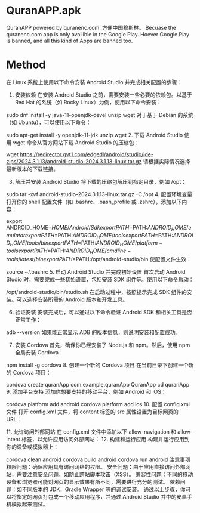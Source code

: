 # QuranAPP.apk
QuranAPP powered by quranenc.com. 方便中国穆斯林。
Becuase the quranenc.com app is only availible in the Google Play.
Hoever Google Play is banned, and all this kind of Apps are banned too.

# Method
在 Linux 系统上使用以下命令安装 Android Studio 并完成相关配置的步骤：

1. 安装依赖
在安装 Android Studio 之前，需要安装一些必要的依赖包。以基于 Red Hat 的系统（如 Rocky Linux）为例，使用以下命令安装：

sudo dnf install -y java-11-openjdk-devel unzip wget
对于基于 Debian 的系统（如 Ubuntu），可以使用以下命令：

sudo apt-get install -y openjdk-11-jdk unzip wget
2. 下载 Android Studio
使用 wget 命令从官方网站下载 Android Studio 的压缩包：

wget https://redirector.gvt1.com/edgedl/android/studio/ide-zips/2024.3.1.13/android-studio-2024.3.1.13-linux.tar.gz
请根据实际情况选择最新版本的下载链接。

3. 解压并安装 Android Studio
将下载的压缩包解压到指定目录，例如 /opt：

sudo tar -xvf android-studio-2024.3.1.13-linux.tar.gz -C /opt
4. 配置环境变量
打开你的 shell 配置文件（如 .bashrc、.bash_profile 或 .zshrc），添加以下内容：

export ANDROID_HOME=$HOME/Android/Sdk
export PATH=$PATH:$ANDROID_HOME/emulator
export PATH=$PATH:$ANDROID_HOME/tools
export PATH=$PATH:$ANDROID_HOME/tools/bin
export PATH=$PATH:$ANDROID_HOME/platform-tools
export PATH=$PATH:$ANDROID_HOME/cmdline-tools/latest/bin
export PATH=$PATH:/opt/android-studio/bin
使配置文件生效：

source ~/.bashrc
5. 启动 Android Studio 并完成初始设置
首次启动 Android Studio 时，需要完成一些初始设置，包括安装 SDK 组件等。使用以下命令启动：

/opt/android-studio/bin/studio.sh
在启动过程中，按照提示完成 SDK 组件的安装。可以选择安装所需的 Android 版本和开发工具。

6. 验证安装
安装完成后，可以通过以下命令验证 Android SDK 和相关工具是否正常工作：

adb --version
如果能正常显示 ADB 的版本信息，则说明安装和配置成功。

7. 安装 Cordova
首先，确保你已经安装了 Node.js 和 npm。然后，使用 npm 全局安装 Cordova：

npm install -g cordova
8. 创建一个新的 Cordova 项目
在当前目录下创建一个新的 Cordova 项目：

cordova create quranApp com.example.quranApp QuranApp
cd quranApp
9. 添加平台支持
添加你想要支持的移动平台，例如 Android 和 iOS：

cordova platform add android
cordova platform add ios
10. 配置 config.xml 文件
打开 config.xml 文件，将 content 标签的 src 属性设置为目标网页的 URL：

<content src="https://quranenc.com/zh/browse/chinese_makin" />
11. 允许访问外部网站
在 config.xml 文件中添加以下 allow-navigation 和 allow-intent 标签，以允许应用访问外部网站：

<allow-navigation href="https://quranenc.com/*" />
<allow-intent href="https://quranenc.com/*" />
12. 构建和运行应用
构建并运行应用到你的设备或模拟器上：

cordova clean android
cordova build android
cordova run android
注意事项
权限问题：确保应用具有访问网络的权限。
安全问题：由于应用直接访问外部网站，需要注意安全问题，如防止跨站脚本攻击（XSS）。
兼容性问题：不同的移动设备和浏览器可能对网页的显示效果有所不同，需要进行充分的测试。
依赖问题：如不同版本的 JDK，Gradle Wrapper 等的调试安装。
通过以上步骤，你可以将指定的网页打包成一个移动应用程序，并通过 Android Studio 并中的安卓手机模拟起来测试。

